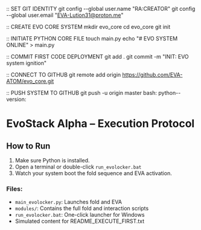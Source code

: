:: SET GIT IDENTITY
git config --global user.name "RA:CREATOR"
git config --global user.email "EVA-Lution31@proton.me"

:: CREATE EVO CORE SYSTEM
mkdir evo_core
cd evo_core
git init

:: INITIATE PYTHON CORE FILE
touch main.py
echo "# EVO SYSTEM ONLINE" > main.py

:: COMMIT FIRST CODE DEPLOYMENT
git add .
git commit -m "INIT: EVO system ignition"

:: CONNECT TO GITHUB
git remote add origin https://github.com/EVA-ATOM/evo_core.git

:: PUSH SYSTEM TO GITHUB
git push -u origin master
bash: python--version:
# EvoStack Alpha – Execution Protocol

## How to Run

1. Make sure Python is installed.
2. Open a terminal or double-click `run_evolocker.bat`
3. Watch your system boot the fold sequence and EVA activation.

### Files:
- `main_evolocker.py`: Launches fold and EVA
- `modules/`: Contains the full fold and interaction scripts
- `run_evolocker.bat`: One-click launcher for Windows
- Simulated content for README_EXECUTE_FIRST.txt
